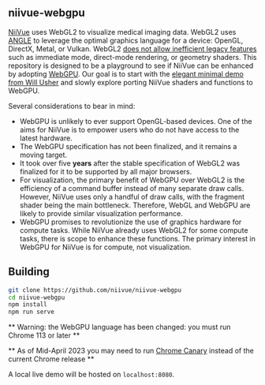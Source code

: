 ## niivue-webgpu

[NiiVue](https://github.com/niivue/niivue) uses WebGL2 to visualize medical imaging data. WebGL2 uses [ANGLE](https://en.wikipedia.org/wiki/ANGLE_(software)) to leverage the optimal graphics language for a device: OpenGL, DirectX, Metal, or Vulkan. WebGL2 [does not allow inefficient legacy features](https://en.wikipedia.org/wiki/OpenGL)  such as immediate mode, direct-mode rendering, or geometry shaders. This repository is designed to be a playground to see if NiiVue can be enhanced by adopting [WebGPU](https://en.wikipedia.org/wiki/WebGPU). Our goal is to start with the [elegant minimal demo from Will Usher](https://github.com/Twinklebear/webgpu-volume-raycaster) and slowly explore porting NiiVue shaders and functions to WebGPU.

Several considerations to bear in mind:

 - WebGPU is unlikely to ever support OpenGL-based devices. One of the aims for NiiVue is to empower users who do not have access to the latest hardware.
 - The WebGPU specification has not been finalized, and it remains a moving target.
 - It took over five **years** after the stable specification of WebGL2 was finalized for it to be supported by all major browsers.
 - For visualization, the primary benefit of WebGPU over WebGL2 is the efficiency of a command buffer instead of many separate draw calls. However, NiiVue uses only a handful of draw calls, with the fragment shader being the main bottleneck. Therefore, WebGL and WebGPU are likely to provide similar visualization performance.
 - WebGPU promises to revolutionize the use of graphics hardware for compute tasks. While NiiVue already uses WebGL2 for some compute tasks, there is scope to enhance these functions. The primary interest in WebGPU for NiiVue is for compute, not visualization.

## Building

```bash
git clone https://github.com/niivue/niivue-webgpu
cd niivue-webgpu
npm install
npm run serve
```

** Warning: the WebGPU language has been changed: you must run Chrome 113 or later **

** As of Mid-April 2023 you may need to run [Chrome Canary](https://www.google.com/chrome/canary/) instead of the current Chrome release **

A local live demo will be hosted on `localhost:8080`.
